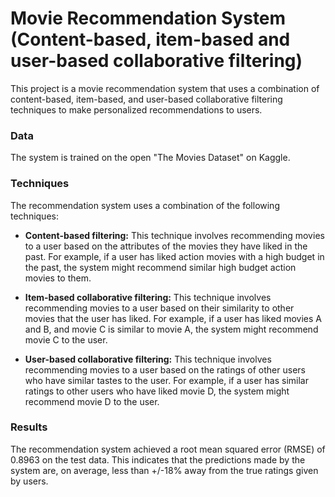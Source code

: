 # Movie Recommendation System (Content-based, item-based and user-based collaborative filtering)
This project is a movie recommendation system that uses a combination of content-based, item-based, and user-based collaborative filtering techniques to make personalized recommendations to users. 

### Data
The system is trained on the open "The Movies Dataset" on Kaggle.

### Techniques
The recommendation system uses a combination of the following techniques:

* **Content-based filtering:** This technique involves recommending movies to a user based on the attributes of the movies they have liked in the past. For example, if a user has liked action movies with a high budget in the past, the system might recommend similar high budget action movies to them.

* **Item-based collaborative filtering:** This technique involves recommending movies to a user based on their similarity to other movies that the user has liked. For example, if a user has liked movies A and B, and movie C is similar to movie A, the system might recommend movie C to the user.

* **User-based collaborative filtering:** This technique involves recommending movies to a user based on the ratings of other users who have similar tastes to the user. For example, if a user has similar ratings to other users who have liked movie D, the system might recommend movie D to the user.

### Results
The recommendation system achieved a root mean squared error (RMSE) of 0.8963 on the test data. This indicates that the predictions made by the system are, on average, less than +/-18% away from the true ratings given by users.
